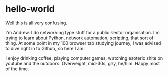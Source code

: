 # hello-world
Well this is all very confusing.

I'm Andrew. I do networking type stuff for a public sector organisation.
I'm trying to learn about Python, network automation, scripting, that sort of thing.
At some point in my 100 browser tab studying journey, I was advised to dive right in to Github, so here I am.

I enjoy drinking coffee, playing computer games, watching esoteric shite on youtube and the outdoors.
Overweight, mid-30s, gay, he/him. Happy most of the time.
